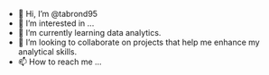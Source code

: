 - 👋 Hi, I’m @tabrond95
- 👀 I’m interested in ...
- 🌱 I’m currently learning data analytics. 
- 💞️ I’m looking to collaborate on projects that help me enhance my analytical skills. 
- 📫 How to reach me ...

<!---
tabrond95/tabrond95 is a ✨ special ✨ repository because its `README.md` (this file) appears on your GitHub profile.
You can click the Preview link to take a look at your changes.
--->
